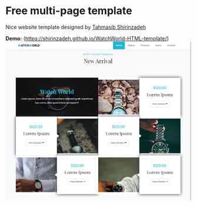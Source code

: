 # Free multi-page template  
Nice website template designed by [Tahmasib Shirinzadeh](https://github.com/shirinzadeh)

**Demo:** (https://shirinzadeh.github.io/WatchWorld-HTML-template/)  
![watch-world-header](screenshots/arrival.PNG)
